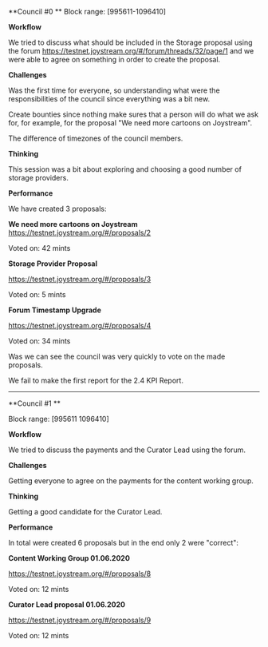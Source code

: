 **Council #0 **
Block range: 
\[995611-1096410\]

**Workflow**

We tried to discuss what should be included in the Storage proposal using the forum
https://testnet.joystream.org/#/forum/threads/32/page/1 and we were able to agree on something in order to create the proposal.

**Challenges** 

Was the first time for everyone, so understanding what were the responsibilities of the council since everything was a bit new.

Create bounties since nothing make sures that a person will do what we ask for, for example, for the proposal "We need more cartoons on Joystream".

The difference of timezones of the council members.


**Thinking** 

This session was a bit about exploring and choosing a good number of storage providers.


**Performance**

We have created 3 proposals:

**We need more cartoons on Joystream**
https://testnet.joystream.org/#/proposals/2

Voted on: 42 mints


**Storage Provider Proposal**

https://testnet.joystream.org/#/proposals/3

Voted on: 5 mints


**Forum Timestamp Upgrade**

https://testnet.joystream.org/#/proposals/4

Voted on: 34 mints

Was we can see the council was very quickly to vote on the made proposals.

We fail to make the first report for the 2.4 KPI Report.

----------------------------------

**Council #1 **

Block range: \[995611 1096410\]

**Workflow**

We tried to discuss the payments and the Curator Lead using the forum.

**Challenges** 

Getting everyone to agree on the payments for the content working group.

**Thinking** 

Getting a good candidate for the Curator Lead.

**Performance**

In total were created 6 proposals but in the end only 2 were "correct":

**Content Working Group 01.06.2020**

https://testnet.joystream.org/#/proposals/8

Voted on: 12 mints

**Curator Lead proposal 01.06.2020**

https://testnet.joystream.org/#/proposals/9

Voted on: 12 mints
